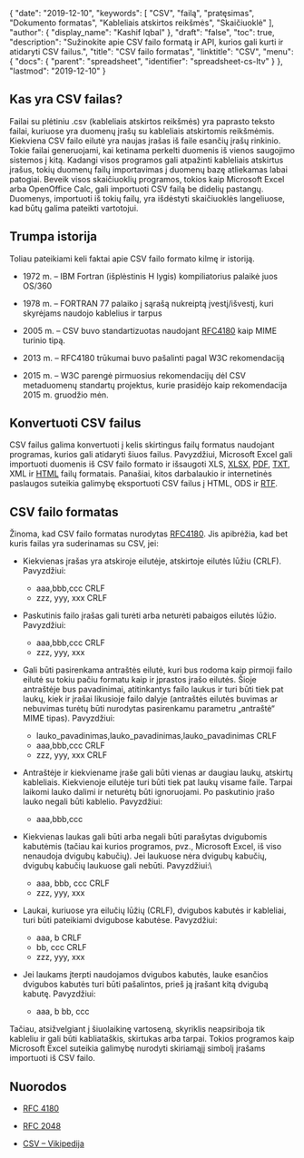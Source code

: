 {
  "date": "2019-12-10",
  "keywords": [
"CSV",
"failą",
"pratęsimas",
"Dokumento formatas",
"Kableliais atskirtos reikšmės",
"Skaičiuoklė"
],
  "author": {
    "display_name": "Kashif Iqbal"
},
  "draft": "false",
  "toc": true,
  "description": "Sužinokite apie CSV failo formatą ir API, kurios gali kurti ir atidaryti CSV failus.",
  "title": "CSV failo formatas",
  "linktitle": "CSV",
  "menu": {
    "docs": {
      "parent": "spreadsheet",
      "identifier": "spreadsheet-cs-ltv"
}
},
  "lastmod": "2019-12-10"
}

## Kas yra CSV failas?

Failai su plėtiniu .csv (kableliais atskirtos reikšmės) yra paprasto teksto failai, kuriuose yra duomenų įrašų su kableliais atskirtomis reikšmėmis. Kiekviena CSV failo eilutė yra naujas įrašas iš faile esančių įrašų rinkinio. Tokie failai generuojami, kai ketinama perkelti duomenis iš vienos saugojimo sistemos į kitą. Kadangi visos programos gali atpažinti kableliais atskirtus įrašus, tokių duomenų failų importavimas į duomenų bazę atliekamas labai patogiai. Beveik visos skaičiuoklių programos, tokios kaip Microsoft Excel arba OpenOffice Calc, gali importuoti CSV failą be didelių pastangų. Duomenys, importuoti iš tokių failų, yra išdėstyti skaičiuoklės langeliuose, kad būtų galima pateikti vartotojui.

## Trumpa istorija ##

Toliau pateikiami keli faktai apie CSV failo formato kilmę ir istoriją.

* 1972 m. – IBM Fortran (išplėstinis H lygis) kompiliatorius palaikė juos OS/360


* 1978 m. – FORTRAN 77 palaiko į sąrašą nukreiptą įvestį/išvestį, kuri skyrėjams naudojo kablelius ir tarpus


* 2005 m. – CSV buvo standartizuotas naudojant [RFC4180](https://tools.ietf.org/html/rfc4180) kaip MIME turinio tipą.


* 2013 m. – RFC4180 trūkumai buvo pašalinti pagal W3C rekomendaciją


* 2015 m. – W3C parengė pirmuosius rekomendacijų dėl CSV metaduomenų standartų projektus, kurie prasidėjo kaip rekomendacija 2015 m. gruodžio mėn.


## Konvertuoti CSV failus ##

CSV failus galima konvertuoti į kelis skirtingus failų formatus naudojant programas, kurios gali atidaryti šiuos failus. Pavyzdžiui, Microsoft Excel gali importuoti duomenis iš CSV failo formato ir išsaugoti XLS, [XLSX](/spreadsheet/xlsx/), [PDF](/pdf/), [TXT](/word-processing/txt/), XML ir [HTML](/web/html/) failų formatais. Panašiai, kitos darbalaukio ir internetinės paslaugos suteikia galimybę eksportuoti CSV failus į HTML, ODS ir [RTF](/word-processing/rtf/).

## CSV failo formatas ##

Žinoma, kad CSV failo formatas nurodytas [RFC4180](https://tools.ietf.org/html/rfc4180). Jis apibrėžia, kad bet kuris failas yra suderinamas su CSV, jei:

* Kiekvienas įrašas yra atskiroje eilutėje, atskirtoje eilutės lūžiu (CRLF). Pavyzdžiui:

  * aaa,bbb,ccc CRLF
  * zzz, yyy, xxx CRLF
* Paskutinis failo įrašas gali turėti arba neturėti pabaigos eilutės lūžio. Pavyzdžiui:

  * aaa,bbb,ccc CRLF
  * zzz, yyy, xxx
* Gali būti pasirenkama antraštės eilutė, kuri bus rodoma kaip pirmoji failo eilutė su tokiu pačiu formatu kaip ir įprastos įrašo eilutės. Šioje antraštėje bus pavadinimai, atitinkantys failo laukus ir turi būti tiek pat laukų, kiek ir įrašai likusioje failo dalyje (antraštės eilutės buvimas ar nebuvimas turėtų būti nurodytas pasirenkamu parametru „antraštė“ MIME tipas). Pavyzdžiui:

  * lauko_pavadinimas,lauko_pavadinimas,lauko_pavadinimas CRLF
  * aaa,bbb,ccc CRLF
  * zzz, yyy, xxx CRLF
* Antraštėje ir kiekviename įraše gali būti vienas ar daugiau laukų, atskirtų kableliais. Kiekvienoje eilutėje turi būti tiek pat laukų visame faile. Tarpai laikomi lauko dalimi ir neturėtų būti ignoruojami. Po paskutinio įrašo lauko negali būti kablelio. Pavyzdžiui:

  * aaa,bbb,ccc
* Kiekvienas laukas gali būti arba negali būti parašytas dvigubomis kabutėmis (tačiau kai kurios programos, pvz., Microsoft Excel, iš viso nenaudoja dvigubų kabučių). Jei laukuose nėra dvigubų kabučių, dvigubų kabučių laukuose gali nebūti. Pavyzdžiui:\

  * aaa, bbb, ccc CRLF
  * zzz, yyy, xxx
* Laukai, kuriuose yra eilučių lūžių (CRLF), dvigubos kabutės ir kableliai, turi būti pateikiami dvigubose kabutėse. Pavyzdžiui:

  * aaa, b CRLF
  * bb, ccc CRLF
  * zzz, yyy, xxx
* Jei laukams įterpti naudojamos dvigubos kabutės, lauke esančios dvigubos kabutės turi būti pašalintos, prieš ją įrašant kitą dvigubą kabutę. Pavyzdžiui:

  * aaa, b bb, ccc

Tačiau, atsižvelgiant į šiuolaikinę vartoseną, skyriklis neapsiriboja tik kableliu ir gali būti kabliataškis, skirtukas arba tarpai. Tokios programos kaip Microsoft Excel suteikia galimybę nurodyti skiriamąjį simbolį įrašams importuoti iš CSV failo.

## Nuorodos

* [RFC 4180](https://tools.ietf.org/html/rfc4180)

* [RFC 2048](https://tools.ietf.org/html/rfc2048)

* [CSV – Vikipedija](https://en.wikipedia.org/wiki/Comma-separated_values)



